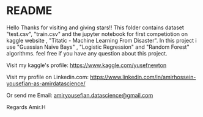 # README

Hello
Thanks for visiting and giving stars!! 
This folder contains dataset "test.csv", "train.csv" and the jupyter notebook for first competiotion on kaggle website , "Titatic - Machine Learning From Disaster".
In this project i use "Guassian Naive Bays" , "Logistic Regression" and "Random Forest" algorithms.
feel free if you have any question about this project.

Visit my kaggle's profile:
https://www.kaggle.com/yusefnewton

Visit my profile  on Linkedin.com:
 https://www.linkedin.com/in/amirhossein-yousefian-as-amirdatascience/

Or send me Email:
amiryousefian.datascience@gmail.com

Regards Amir.H